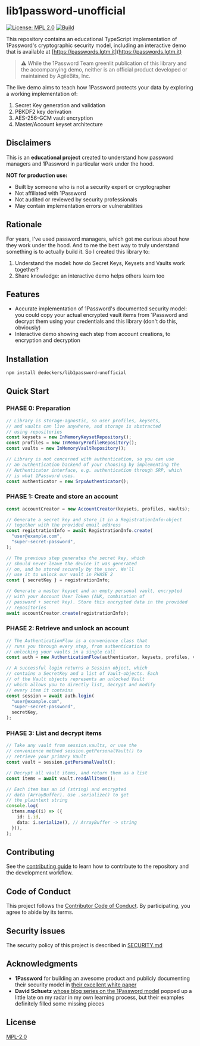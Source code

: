 # lib1password-unofficial

[![License: MPL 2.0](https://img.shields.io/badge/License-MPL%202.0-brightgreen.svg)](https://opensource.org/licenses/MPL-2.0)
[![Build](https://github.com/edeckers/lib1password-unofficial/actions/workflows/deploy.yml/badge.svg?branch=develop)](https://github.com/edeckers/lib1password-unofficial/actions/workflows/deploy.yml)

This repository contains an educational TypeScript implementation of 1Password's cryptographic security model, including an interactive demo that is available at [https://passwords.lgtm.it](https://passwords.lgtm.it)

> ⚠️ While the 1Password Team greenlit publication of this library and the accompanying demo, neither is an official product developed or maintained by AgileBits, Inc.

The live demo aims to teach how 1Password protects your data by exploring a working implementation of:

1. Secret Key generation and validation
1. PBKDF2 key derivation
1. AES-256-GCM vault encryption
1. Master/Account keyset architecture

## Disclaimers

This is an **educational project** created to understand how password managers and 1Password in particular work under the hood.

**NOT for production use:**

- Built by someone who is not a security expert or cryptographer
- Not affiliated with 1Password
- Not audited or reviewed by security professionals
- May contain implementation errors or vulnerabilities

## Rationale

For years, I've used password managers, which got me curious about how they work under the hood. And to me the best way to truly understand something is to actually build it. So I created this library to:

1. Understand the model: how do Secret Keys, Keysets and Vaults work together?
1. Share knowledge: an interactive demo helps others learn too

## Features

- Accurate implementation of 1Password's documented security model: you could copy your actual encrypted vault items from 1Password and decrypt them using your credentials and this library (don't do this, obviously)
- Interactive demo showing each step from account creations, to encryption and decryption

## Installation

```bash
npm install @edeckers/lib1password-unofficial
```

## Quick Start

### PHASE 0: Preparation

```ts
// Library is storage-agnostic, so user profiles, keysets,
// and vaults can live anywhere, and storage is abstracted
// using repositories
const keysets = new InMemoryKeysetRepository();
const profiles = new InMemoryProfileRepository();
const vaults = new InMemoryVaultRepository();

// Library is not concerned with authentication, so you can use
// an authentication backend of your choosing by implementing the
// Authenticator interface, e.g. authentication through SRP, which
// is what 1Password uses.
const authenticator = new SrpxAuthenticator();
```

### PHASE 1: Create and store an account

```ts
const accountCreator = new AccountCreator(keysets, profiles, vaults);

// Generate a secret key and store it in a RegistrationInfo-object
// together with the provided email address
const registrationInfo = await RegistrationInfo.create(
  "user@example.com",
  "super-secret-password",
);

// The previous step generates the secret key, which
// should never leave the device it was generated
// on, and be stored securely by the user. We'll
// use it to unlock our vault in PHASE 2
const { secretKey } = registrationInfo;

// Generate a master keyset and an empty personal vault, encrypted
// with your Account User Token (AUK, combination of
// password + secret key). Store this encrypted data in the provided
// repositories
await accountCreator.create(registrationInfo);
```

### PHASE 2: Retrieve and unlock an account

```ts
// The AuthenticationFlow is a convenience class that
// runs you through every step, from authentication to
// unlocking your vaults in a single call
const auth = new AuthenticationFlow(authenticator, keysets, profiles, vaults);

// A successful login returns a Session object, which
// contains a SecretKey and a list of Vault-objects. Each
// of the Vault objects represents an unlocked Vault
// which allows you to directly list, decrypt and modify
// every item it contains
const session = await auth.login(
  "user@example.com",
  "super-secret-password",
  secretKey,
);
```

### PHASE 3: List and decrypt items

```ts
// Take any vault from session.vaults, or use the
// convenience method session.getPersonalVault() to
// retrieve your primary Vault
const vault = session.getPersonalVault();

// Decrypt all vault items, and return them as a list
const items = await vault.readAllItems();

// Each item has an id (string) and encrypted
// data (ArrayBuffer). Use .serialize() to get
// the plaintext string
console.log(
  items.map((i) => ({
    id: i.id,
    data: i.serialize(), // ArrayBuffer -> string
  })),
);
```

## Contributing

See the [contributing guide](CONTRIBUTING.md) to learn how to contribute to the repository and the development workflow.

## Code of Conduct

This project follows the [Contributor Code of Conduct](CODE_OF_CONDUCT.md). By participating, you agree to abide by its terms.

## Security issues

The security policy of this project is described in [SECURITY.md](SECURITY.md)

## Acknowledgments

- **1Password** for building an awesome product and publicly documenting their security model in [their excellent white paper](https://1passwordstatic.com/files/security/1password-white-paper.pdf)
- **David Schuetz** [whose blog series on the 1Password model](https://darthnull.org/inside-1password/) popped up a little late on my radar in my own learning process, but their examples definitely filled some missing pieces

## License

[MPL-2.0](LICENSE)
